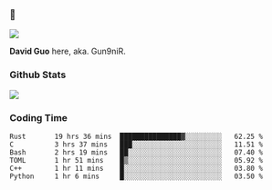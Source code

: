 ### 👋

![](https://komarev.com/ghpvc/?username=Gun9niR&label=Total+Views)

**David Guo** here, aka. Gun9niR.

### Github Stats

<img src="https://github-readme-stats.vercel.app/api?username=Gun9niR&count_private=true&show_icons=true&theme=vue-dark&hide_title=true">

### Coding Time

<!--START_SECTION:waka-->

```text
Rust       19 hrs 36 mins  ███████████████▓░░░░░░░░░   62.25 %
C          3 hrs 37 mins   ███░░░░░░░░░░░░░░░░░░░░░░   11.51 %
Bash       2 hrs 19 mins   ██░░░░░░░░░░░░░░░░░░░░░░░   07.40 %
TOML       1 hr 51 mins    █▒░░░░░░░░░░░░░░░░░░░░░░░   05.92 %
C++        1 hr 11 mins    █░░░░░░░░░░░░░░░░░░░░░░░░   03.80 %
Python     1 hr 6 mins     █░░░░░░░░░░░░░░░░░░░░░░░░   03.50 %
```

<!--END_SECTION:waka-->
